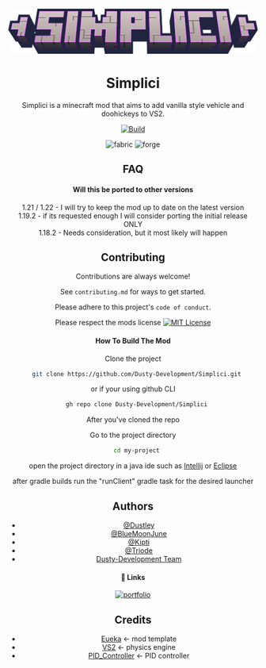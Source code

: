 <center><div align="center">

![Logo-Recovered](simplici_logo.png)

# Simplici 

Simplici is a minecraft mod that aims to add vanilla style vehicle and doohickeys to VS2.

[![Build](https://github.com/Dusty-Development/Simplici/actions/workflows/build.yml/badge.svg)](https://github.com/Dusty-Development/Simplici/actions/workflows/build.yml)

<img alt="fabric" height="56" src="https://cdn.jsdelivr.net/npm/@intergrav/devins-badges@3/assets/cozy/supported/fabric_vector.svg">
<img alt="forge" height="56" src="https://cdn.jsdelivr.net/npm/@intergrav/devins-badges@3/assets/cozy/supported/forge_vector.svg">

## FAQ

#### Will this be ported to other versions

1.21 / 1.22 - I will try to keep the mod up to date on the latest version <br/>
1.19.2 - if its requested enough I will consider porting the initial release ONLY <br/>
1.18.2 - Needs consideration, but it most likely will happen <br/>

## Contributing

Contributions are always welcome!

See `contributing.md` for ways to get started.

Please adhere to this project's `code of conduct`.

Please respect the mods license
[![MIT License](https://img.shields.io/badge/License-Apache_2.0-blue.svg)](https://www.apache.org/licenses/LICENSE-2.0)

#### How To Build The Mod

Clone the project

```bash
  git clone https://github.com/Dusty-Development/Simplici.git
```
or if your using github CLI
```bash
  gh repo clone Dusty-Development/Simplici
```

After you've cloned the repo

Go to the project directory

```bash
  cd my-project
```

open the project directory in a java ide such as [Intellij](https://www.jetbrains.com/idea/) or [Eclipse](https://eclipseide.org)

after gradle builds run the "runClient" gradle task for the desired launcher

## Authors

- [@Dustley](https://github.com/Dustley)
- [@BlueMoonJune](https://github.com/BlueMoonJune)
- [@Kipti](https://github.com/ShitFlinger)
- [@Triode](https://github.com/StewStrong)
- [Dusty-Development Team](https://github.com/Dusty-Development/people)

#### 🔗 Links
[![portfolio](https://img.shields.io/badge/Dustley's_Channel-000?style=for-the-badge&logo=youtube&logoColor=red)](https://www.youtube.com/channel/UC6_mejtQMMNBCyeju8Z0NpA)

## Credits

- [Eueka](https://github.com/ValkyrienSkies/Eureka) <- mod template
- [VS2](https://github.com/ValkyrienSkies/Valkyrien-Skies-2) <- physics engine
- [PID_Controller](https://github.com/vazgriz/PID_Controller) <- PID controller

